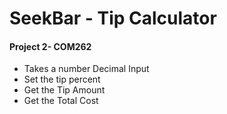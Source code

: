 # SeekBar - Tip Calculator
#### Project 2- COM262

- Takes a number Decimal Input
- Set the tip percent
- Get the Tip Amount
- Get the Total Cost
